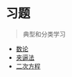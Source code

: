 # 习题
> 典型和分类学习


- [数论](/exercises/number.theory.md)
- [夹逼法](/exercises/sequeezing.md)
- [二次方程](/exercises/quadratic.equation.md)
